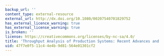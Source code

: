 ```yaml
---
backup_url: ''
content_type: external-resource
external_url: http://dx.doi.org/10.1080/00207540701829752
has_external_licence_warning: true
has_external_license_warning: true
is_broken: ''
license: https://creativecommons.org/licenses/by-nc-sa/4.0/
title: 'Throughput Analysis of Production Systems: Recent Advances and Future Topics.'
uid: 47f7e0f5-11c4-4e4b-9d81-564e01301cf2
---
```

